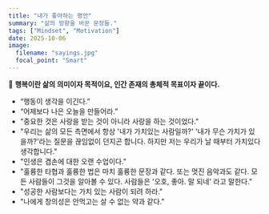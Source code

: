 ```yaml
---
title: "내가 좋아하는 명언"
summary: "삶의 방향을 바꾼 문장들."
tags: ["Mindset", "Motivation"]
date: 2025-10-06
image:
  filename: "sayings.jpg"
  focal_point: "Smart"
---
```


🌟 **행복이란 삶의 의미이자 목적이요, 인간 존재의 총체적 목표이자 끝이다.**

- “행동이 생각을 이긴다.”
- “어제보다 나은 오늘을 만들어라.”
- "중요한 것은 사랑을 받는 것이 아니라 사랑을 하는 것이었다."
- "우리는 삶의 모든 측면에서 항상 '내가 가치있는 사람일까?' '내가 무슨 가치가 있을까?'라는 질문을 끊임없이 던지곤 합니다. 하지만 저는 우리가 날 때부터 가치있다 생각합니다."
- "인생은 겸손에 대한 오랜 수업이다."
- "훌륭한 타협과 훌륭한 법은 마치 훌륭한 문장과 같다. 또는 멋진 음악과도 같다. 모든 사람들이 그것을 알아볼 수 있다. 사람들은 '오호, 좋아. 말 되네' 라고 말한다."
- "성공한 사람보다는 가치 있는 사람이 되려 하라."
- "나에게 창의성은 안먹고는 살 수 없는 약과 같다."
